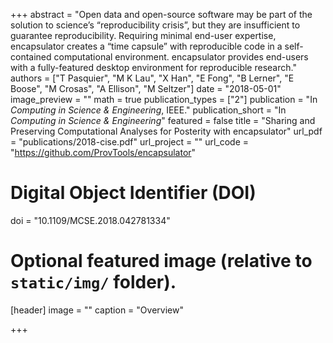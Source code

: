 +++
abstract = "Open data and open-source software may be part of the solution to science’s “reproducibility crisis”, but they are insufficient to guarantee reproducibility. Requiring minimal end-user expertise, encapsulator creates a “time capsule” with reproducible code in a self-contained computational environment. encapsulator provides end-users with a fully-featured desktop environment for reproducible research."
authors = ["T Pasquier", "M K Lau", "X Han", "E Fong", "B Lerner", "E Boose", "M Crosas", "A Ellison", "M Seltzer"]
date = "2018-05-01"
image_preview = ""
math = true
publication_types = ["2"]
publication = "In *Computing in Science & Engineering*, IEEE."
publication_short = "In *Computing in Science & Engineering*"
featured = false
title = "Sharing and Preserving Computational Analyses for Posterity with encapsulator"
url_pdf = "publications/2018-cise.pdf"
url_project = ""
url_code = "https://github.com/ProvTools/encapsulator"

# Digital Object Identifier (DOI)
doi = "10.1109/MCSE.2018.042781334"

# Optional featured image (relative to `static/img/` folder).
[header]
image = ""
caption = "Overview"

+++
